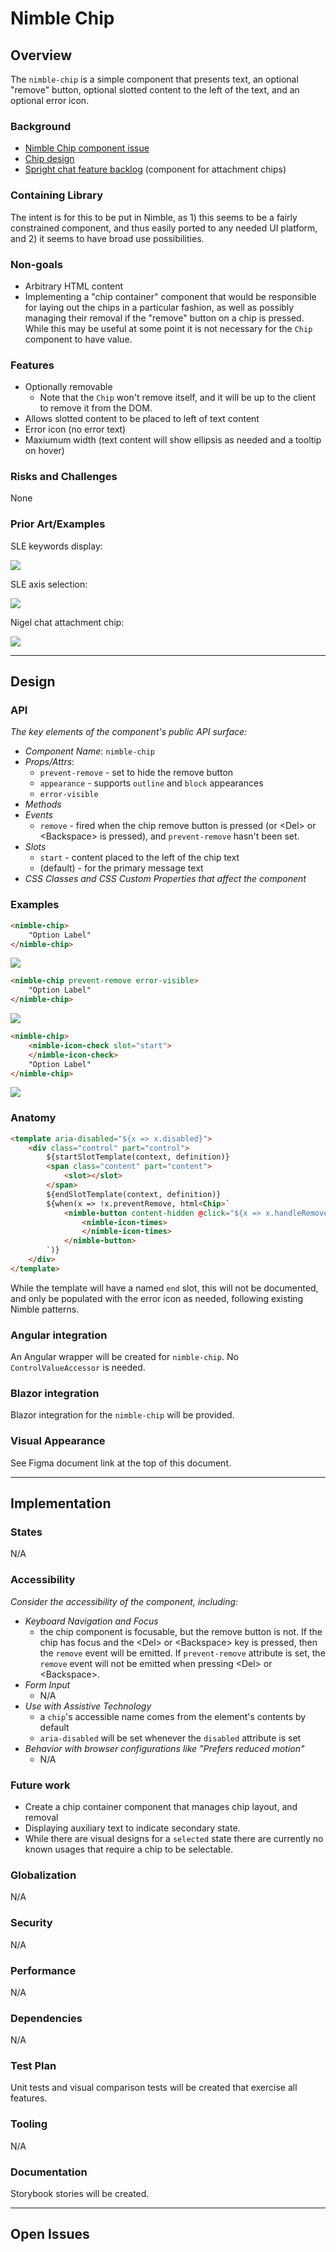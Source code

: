 # Nimble Chip

## Overview

The `nimble-chip` is a simple component that presents text, an optional "remove" button, optional slotted content to the left of the text, and an optional error icon.

### Background

- [Nimble Chip component issue](https://github.com/ni/nimble/issues/413)
- [Chip design](https://www.figma.com/design/PO9mFOu5BCl8aJvFchEeuN/Nimble_Components?node-id=9269-229459&m=dev)
- [Spright chat feature backlog](https://github.com/ni/nimble/issues/2610) (component for attachment chips)


### Containing Library

The intent is for this to be put in Nimble, as 1) this seems to be a fairly constrained component, and thus easily ported to any needed UI platform, and 2) it seems to have broad use possibilities.

### Non-goals

- Arbitrary HTML content
- Implementing a "chip container" component that would be responsible for laying out the chips in a particular fashion, as well as possibly managing their removal if the "remove" button on a chip is pressed. While this may be useful at some point it is not necessary for the `Chip` component to have value.

### Features

- Optionally removable
    - Note that the `Chip` won't remove itself, and it will be up to the client to remove it from the DOM.
- Allows slotted content to be placed to left of text content
- Error icon (no error text)
- Maxiumum width (text content will show ellipsis as needed and a tooltip on hover)

### Risks and Challenges

None

### Prior Art/Examples

SLE keywords display:

![](./spec-images/SLE-keywords.PNG)

SLE axis selection:

![](./spec-images/SLE-axis-selection.PNG)

Nigel chat attachment chip:

![](./spec-images/Nigel-attachment-chip.PNG)

---

## Design

### API

_The key elements of the component's public API surface:_

- _Component Name_: `nimble-chip`
- _Props/Attrs_:
    - `prevent-remove` - set to hide the remove button
    - `appearance` - supports `outline` and `block` appearances
    - `error-visible`
- _Methods_
- _Events_
    - `remove` - fired when the chip remove button is pressed (or \<Del\> or \<Backspace\> is pressed), and `prevent-remove` hasn't been set.
- _Slots_
    - `start` - content placed to the left of the chip text
    - (default) - for the primary message text
- _CSS Classes and CSS Custom Properties that affect the component_

### Examples

```html
<nimble-chip>
    "Option Label"
</nimble-chip>
```
![](./spec-images/Chip-normal.PNG)

```html
<nimble-chip prevent-remove error-visible>
    "Option Label"
</nimble-chip>
```
![](./spec-images/Chip-prevent-remove-error-visible.PNG)

```html
<nimble-chip>
    <nimble-icon-check slot="start">
    </nimble-icon-check>
    "Option Label"
</nimble-chip>
```
![](./spec-images/Chip-checked.PNG)

### Anatomy

```html
<template aria-disabled="${x => x.disabled}">
    <div class="control" part="control">
        ${startSlotTemplate(context, definition)}
        <span class="content" part="content">
            <slot></slot>
        </span>
        ${endSlotTemplate(context, definition)}
        ${when(x => !x.preventRemove, html<Chip>`
            <nimble-button content-hidden @click="${x => x.handleRemoveClick()}">
                <nimble-icon-times>
                </nimble-icon-times>
            </nimble-button>
        `)}
    </div>
</template>
```
While the template will have a named `end` slot, this will not be documented, and only be populated with the error icon as needed, following existing Nimble patterns.

### Angular integration

An Angular wrapper will be created for `nimble-chip`. No `ControlValueAccessor` is needed.

### Blazor integration

Blazor integration for the `nimble-chip` will be provided.

### Visual Appearance

See Figma document link at the top of this document.

---

## Implementation

### States

N/A

### Accessibility

_Consider the accessibility of the component, including:_

- _Keyboard Navigation and Focus_
    - the chip component is focusable, but the remove button is not. If the chip has focus and the \<Del\> or \<Backspace\> key is pressed, then the `remove` event will be emitted. If `prevent-remove` attribute is set, the `remove` event will not be emitted when pressing \<Del\> or \<Backspace\>.
- _Form Input_
    - N/A
- _Use with Assistive Technology_
    - a `chip`'s accessible name comes from the element's contents by default
    - `aria-disabled` will be set whenever the `disabled` attribute is set
- _Behavior with browser configurations like "Prefers reduced motion"_
    - N/A

### Future work

- Create a chip container component that manages chip layout, and removal
- Displaying auxiliary text to indicate secondary state.
- While there are visual designs for a `selected` state there are currently no known usages that require a chip to be selectable.

### Globalization

N/A

### Security

N/A

### Performance

N/A

### Dependencies

N/A

### Test Plan

Unit tests and visual comparison tests will be created that exercise all features.

### Tooling

N/A

### Documentation

Storybook stories will be created.

---

## Open Issues
